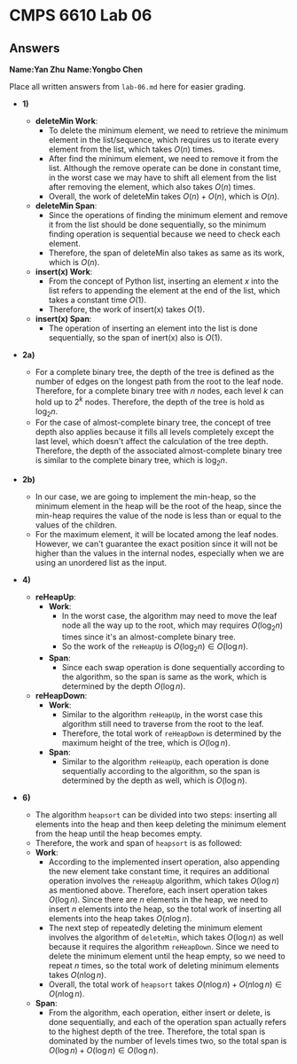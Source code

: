 # CMPS 6610 Lab 06
## Answers

**Name:**__________Yan Zhu__________
**Name:**__________Yongbo Chen__________


Place all written answers from `lab-06.md` here for easier grading.



- **1)**
  - **deleteMin Work**:
    - To delete the minimum element, we need to retrieve the minimum element in the list/sequence, which requires us to iterate every element from the list, which takes $O(n)$ times.
    - After find the minimum element, we need to remove it from the list. Although the remove operate can be done in constant time, in the worst case we may have to shift all element from the list after removing the element, which also takes $O(n)$ times.
    - Overall, the work of deleteMin takes $O(n) + O(n)$, which is $O(n)$.  
  - **deleteMin Span**:
    - Since the operations of finding the minimum element and remove it from the list should be done sequentially, so the minimum finding operation is sequential because we need to check each element.
    - Therefore, the span of deleteMin also takes as same as its work, which is $O(n)$.
  - **insert(x) Work**:
    - From the concept of Python list, inserting an element $x$ into the list refers to appending the element at the end of the list, which takes a constant time $O(1)$.
    - Therefore, the work of insert(x) takes $O(1)$. 
  - **insert(x) Span**:
    - The operation of inserting an element into the list is done sequentially, so the span of inert(x) also is $O(1)$.

- **2a)**
  - For a complete binary tree, the depth of the tree is defined as the number of edges on the longest path from the root to the leaf node. Therefore, for a complete binary tree with $n$ nodes, each level $k$ can hold up to $2^k$ nodes. Therefore, the depth of the tree is hold as $\log_{2} n$.
  - For the case of almost-complete binary tree, the concept of tree depth also applies because it fills all levels completely except the last level, which doesn't affect the calculation of the tree depth. Therefore, the depth of the associated almost-complete binary tree is similar to the complete binary tree, which is $\log_{2} n$. 

- **2b)**
  - In our case, we are going to implement the min-heap, so the minimum element in the heap will be the root of the heap, since the min-heap requires the value of the node is less than or equal to the values of the children.
  - For the maximum element, it will be located among the leaf nodes. However, we can't guarantee the exact position since it will not be higher than the values in the internal nodes, especially when we are using an unordered list as the input.

- **4)**
  - **reHeapUp**:
    - **Work**: 
      - In the worst case, the algorithm may need to move the leaf node all the way up to the root, which may requires $O(\log_{2} n)$ times since it's an almost-complete binary tree.
      - So the work of the `reHeapUp` is $O(\log_{2} n) \in O(\log n)$.
    - **Span**:
      - Since each swap operation is done sequentially according to the algorithm, so the span is same as the work, which is determined by the depth $O(\log n)$.
  - **reHeapDown**:
    - **Work**: 
      - Similar to the algorithm `reHeapUp`, in the worst case this algorithm still need to traverse from the root to the leaf.
      - Therefore, the total work of `reHeapDown` is determined by the maximum height of the tree, which is $O(\log n)$.
    - **Span**:
      - Similar to the algorithm `reHeapUp`, each operation is done sequentially according to the algorithm, so the span is determined by the depth as well, which is $O(\log n)$.

- **6)**
  - The algorithm `heapsort` can be divided into two steps: inserting all elements into the heap and then keep deleting the minimum element from the heap until the heap becomes empty.
  - Therefore, the work and span of `heapsort` is as followed:
  - **Work**:
    - According to the implemented insert operation, also appending the new element take constant time, it requires an additional operation involves the `reHeapUp` algorithm, which takes $O(\log n)$ as mentioned above. Therefore, each insert operation takes $O(\log n)$. Since there are $n$ elements in the heap, we need to insert $n$ elements into the heap, so the total work of inserting all elements into the heap takes $O(n\log n)$.
    - The next step of repeatedly deleting the minimum element involves the algorithm of `deleteMin`, which takes $O(\log n)$ as well because it requires the algorithm `reHeapDown`. Since we need to delete the minimum element until the heap empty, so we need to repeat $n$ times, so the total work of deleting minimum elements takes $O(n\log n)$.
    - Overall, the total work of `heapsort` takes $O(n\log n) + O(n\log n) \in O(n\log n)$.
  - **Span**:
    - From the algorithm, each operation, either insert or delete, is done sequentially, and each of the operation span actually refers to the highest depth of the tree. Therefore, the total span is dominated by the number of levels times two, so the total span is $O(\log n) + O(\log n) \in O(\log n)$.
